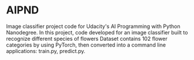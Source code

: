 # AIPND

Image classifier project code for Udacity's AI Programming with Python Nanodegree. In this project, code developed for an image classifier built to recognize different species of flowers Dataset contains 102 flower categories by using PyTorch, then converted into a command line applications: train.py, predict.py.

